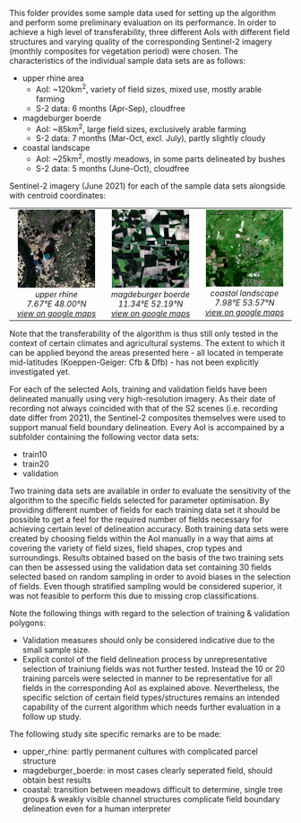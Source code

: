 This folder provides some sample data used for setting up the algorithm and perform some preliminary evaluation on its performance. In order to achieve a high level of transferability, three different AoIs with different field structures and varying quality of the corresponding Sentinel-2 imagery (monthly composites for vegetation period) were chosen. The characteristics of the individual sample data sets are as follows:

* upper rhine area
    * AoI: ~120km<sup>2</sup>, variety of field sizes, mixed use, mostly arable farming
    * S-2 data: 6 months (Apr-Sep), cloudfree
* magdeburger boerde
    * AoI: ~85km<sup>2</sup>, large field sizes, exclusively arable farming
    * S-2 data: 7 months (Mar-Oct, excl. July), partly slightly cloudy
* coastal landscape
    * AoI: ~25km<sup>2</sup>, mostly meadows, in some parts delineated by bushes
    * S-2 data: 5 months (June-Oct), cloudfree

Sentinel-2 imagery (June 2021) for each of the sample data sets alongside with centroid coordinates: 

<p>
<table width="100%" cellspacing="5" cellpadding="1" border="0">
	<tbody>
		<tr>
		<td valign="top" align="center" width=30%>
            <a href="upper_rhine">
            <img src="_docs/preview_upper_rhine.png" width="90%"></a><br>
            <i>
                upper rhine</br>
                7.67°E 48.00°N</br>
                <a href="https://www.google.at/maps/@48,7.67,12000m/data=!3m1!1e3?hl=en">view on google maps</a>   
            </i>
        </td>
		<td valign="top" align="center" width=30%>
            <a href="magdeburger_boerde">
            <img src="_docs/preview_magdeburger_boerde.png" width="90%"></a><br>
            <i>
                magdeburger boerde</br>
                11.34°E 52.19°N</br>
                <a href="https://www.google.at/maps/@52.19,11.34,10000m/data=!3m1!1e3?hl=en">view on google maps</a>  
            </i>
        </td>
		<td valign="top" align="center" width=30%>
            <a href="coastal_landscape">
            <img src="_docs/preview_coastal_landscape.png" width="90%"></a><br>
            <i>
                coastal landscape</br>
                7.98°E 53.57°N</br>
                <a href="https://www.google.at/maps/@53.57,7.98,6000m/data=!3m1!1e3?hl=en">view on google maps</a>
            </i>
        </td>
		</tr>
	</tbody>
</table>
<p>

<!-- 
Note that the decription may be complemented by providing an interactive leaflet map, which could be integrated in the following manner. Iframe-Tag is not allowed for github markdowns but via embed the map could be displayed:
<embed type="text/html" src="https://fkroeber.de/wp-content/uploads/2022/06/study_area_map.html" width="500" height="200">    -->

Note that the transferability of the algorithm is thus still only tested in the context of certain climates and agricultural systems. The extent to which it can be applied beyond the areas presented here - all located in temperate mid-latitudes (Koeppen-Geiger: Cfb & Dfb) - has not been explicitly investigated yet.

For each of the selected AoIs, training and validation fields have been delineated manually using very high-resolution imagery. As their date of recording not always coincided with that of the S2 scenes (i.e. recording date differ from 2021), the Sentinel-2 composites themselves were used to support manual field boundary delineation. Every AoI is accompained by a subfolder containing the following vector data sets:
* train10
* train20
* validation

Two training data sets are available in order to evaluate the sensitivity of the algorithm to the specific fields selected for parameter optimisation. By providing different number of fields for each training data set it should be possible to get a feel for the required number of fields necessary for achieving certain level of delineation accuracy. Both training data sets were created by choosing fields within the AoI manually in a way that aims at covering the variety of field sizes, field shapes, crop types and surroundings. Results obtained based on the basis of the two training sets can then be assessed using the validation data set containing 30 fields selected based on random sampling in order to avoid biases in the selection of fields. Even though stratified sampling would be considered superior, it was not feasible to perform this due to missing crop classifications.

Note the following things with regard to the selection of training & validation polygons:
* Validation measures should only be considered indicative due to the small sample size.
* Explicit contol of the field delineation process by unrepresentative selection of trainiung fields was not further tested. Instead the 10 or 20 training parcels were selected in manner to be representative for all fields in the corresponding AoI as explained above. Nevertheless, the specific selction of certain field types/structures remains an intended capability of the current algorithm which needs further evaluation in a follow up study. 

The following study site specific remarks are to be made:
* upper_rhine: partly permanent cultures with complicated parcel structure
* magdeburger_boerde: in most cases clearly seperated field, should obtain best results 
* coastal: transition between meadows difficult to determine, single tree groups & weakly visible channel structures complicate field boundary delineation even for a human interpreter